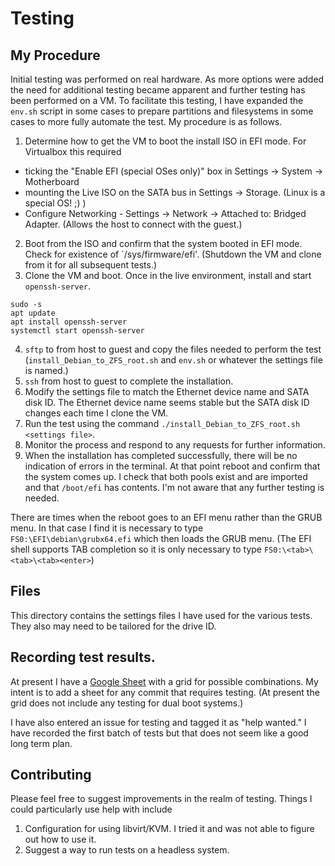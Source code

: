 # Testing

## My Procedure

Initial testing was performed on real hardware. As more options were added the need for additional testing became apparent and further testing has been performed on a VM. To facilitate this testing, I have expanded the `env.sh` script in some cases to prepare partitions and filesystems in some cases to more fully automate the test. My procedure is as follows.

1) Determine how to get the VM to boot the install ISO in EFI mode. For Virtualbox this required

* ticking the "Enable EFI (special OSes only)" box in Settings -> System -> Motherboard
* mounting the Live ISO on the SATA bus in Settings -> Storage. (Linux is a special OS! ;) )
* Configure Networking - Settings -> Network -> Attached to: Bridged Adapter. (Allows the host to connect with the guest.)

2) Boot from the ISO and confirm that the system booted in EFI mode. Check for existence of `/sys/firmware/efi'. (Shutdown the VM and clone from it for all subsequent tests.)
0) Clone the VM and boot. Once in the live environment, install and start `openssh-server`.

```shell
sudo -s
apt update
apt install openssh-server
systemctl start openssh-server
```

4) `sftp` to from host to guest and copy the files needed to perform the test (`install_Debian_to_ZFS_root.sh` and `env.sh` or whatever the settings file is named.)
0) `ssh` from host to guest to complete the installation.
0) Modify the settings file to match the Ethernet device name and SATA disk ID. The Ethernet device name seems stable but the SATA disk ID changes each time I clone the VM.
0) Run the test using the command `./install_Debian_to_ZFS_root.sh <settings file>`.
0) Monitor the process and respond to any requests for further information.
0) When the installation has completed successfully, there will be no indication of errors in the terminal. At that point reboot and confirm that the system comes up. I check that both pools exist and are imported and that `/boot/efi` has contents. I'm not aware that any further testing is needed.

There are times when the reboot goes to an EFI menu rather than the GRUB menu. In that case I find it is necessary to type `FS0:\EFI\debian\grubx64.efi` which then loads the GRUB menu. (The EFI shell supports TAB completion so it is only necessary to type `FS0:\<tab>\<tab>\<tab><enter>`)

## Files

This directory contains the settings files I have used for the various tests. They also may need to be tailored for the drive ID.

## Recording test results.

At present I have a [Google Sheet](https://docs.google.com/spreadsheets/d/1aqDocC9FZhQqJpilyDI7LxOcShHNU8znhwk0IFEm-gQ/edit?usp=sharing) with a grid for possible combinations. My intent is to add a sheet for any commit that requires testing. (At present the grid does not include any testing for dual boot systems.)

I have also entered an issue for testing and tagged it as "help wanted." I have recorded the first batch of tests but that does not seem like a good long term plan.

## Contributing

Please feel free to suggest improvements in the realm of testing. Things I could particularly use help with include

1) Configuration for using libvirt/KVM. I tried it and was not able to figure out how to use it.
2) Suggest a way to run tests on a headless system.